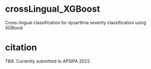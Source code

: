 # crossLingual_XGBoost
Cross-lingual classification for dysarthria severity classification using XGBoost



# citation
TBA.
Currently submitted to APSIPA 2022. 
